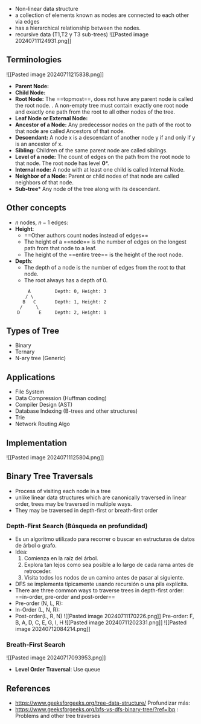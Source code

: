 + Non-linear data structure
+ a collection of elements known as nodes are connected to each other via edges
+ has a hierarchical relationship between the nodes.
+ recursive data  (T1,T2 y T3 sub-trees)
![[Pasted image 20240711124931.png]]

## Terminologies
![[Pasted image 20240711215838.png]]
- ****Parent Node:****
- ****Child Node:**** 
- ****Root Node:**** The ==topmost==, does not have any parent node is called the root node. . A non-empty tree must contain exactly one root node and exactly one path from the root to all other nodes of the tree.
- ****Leaf Node or External Node:**** 
- ****Ancestor of a Node:**** Any predecessor nodes on the path of the root to that node are called Ancestors of that node.
- ****Descendant:**** A node x is a descendant of another node y if and only if y is an ancestor of x.
- ****Sibling:**** Children of the same parent node are called siblings.
- ****Level of a node:**** The count of edges on the path from the root node to that node. The root node has level **0***.
- ****Internal node:**** A node with at least one child is called Internal Node.
- ****Neighbor of a Node:**** Parent or child nodes of that node are called neighbors of that node.
- **Sub-tree*** Any node of the tree along with its descendant.

## Other concepts
+ $n$ nodes, $n-1$ edges: 
+ **Height**:
	+ ==Other authors count nodes instead of edges==
	+ The height of a ==node== is the number of edges on the longest path from that node to a leaf.
	+ The height of the ==entire tree== is the height of the root node.
+ **Depth**:
	+ The depth of a node is the number of edges from the root to that node.
	+ The root always has a depth of 0.

```
        A         Depth: 0, Height: 3
       / \
      B   C       Depth: 1, Height: 2
     /     \
    D       E     Depth: 2, Height: 1
```
## Types of Tree
+ Binary
+ Ternary
+ N-ary tree (Generic)
## Applications
+ File System
+ Data Compression (Huffman coding)
+ Compiler Design (AST)
+ Database Indexing (B-trees and other structures)
+ Trie
+ Network Routing Algo

## Implementation
![[Pasted image 20240711125804.png]]
## Binary Tree Traversals
+ Process of visiting each node in a tree
+ unlike linear data structures which are canonically traversed in linear order, trees may be traversed in multiple ways.
+ They may be traversed in depth-first or breath-first order
### Depth-First Search (Búsqueda en profundidad)
+ Es un algoritmo utilizado para recorrer o buscar en estructuras de datos de árbol o grafo.
+ Idea:
	1. Comienza en la raíz del árbol.
	2. Explora tan lejos como sea posible a lo largo de cada rama antes de retroceder.
	3. Visita todos los nodos de un camino antes de pasar al siguiente.
+ DFS se implementa típicamente usando recursión o una pila explícita.
+ There are three common ways to traverse trees in depth-first order: ==in-order, pre-order and post-order==
+ Pre-order (N, L, R):
+ In-Order (L, N, R):
+ Post-order(L, R, N)
![[Pasted image 20240711170226.png]]
Pre-order: F, B, A, D, C, E, G, I, H
![[Pasted image 20240711202331.png]]
![[Pasted image 20240712084214.png]]

### Breath-First Search
![[Pasted image 20240717093953.png]]

+ **Level Order Traversal**: Use queue
## References
+ https://www.geeksforgeeks.org/tree-data-structure/
Profundizar más:
+ https://www.geeksforgeeks.org/bfs-vs-dfs-binary-tree/?ref=lbp : Problems and other tree traverses